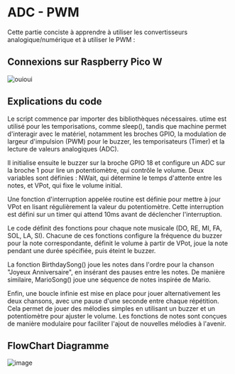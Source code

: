 # ADC - PWM

Cette partie conciste à apprendre à utiliser les convertisseurs analogique/numérique et à utiliser le PWM :

## Connexions sur Raspberry Pico W
![ouioui](https://github.com/user-attachments/assets/195a9349-c049-4597-8dcb-c7f32d57b167)

## Explications du code 
Le script commence par importer des bibliothèques nécessaires. utime est utilisé pour les temporisations, comme sleep(), tandis que machine permet d'interagir avec le matériel, notamment les broches GPIO, la modulation de largeur d'impulsion (PWM) pour le buzzer, les temporisateurs (Timer) et la lecture de valeurs analogiques (ADC).

Il initialise ensuite le buzzer sur la broche GPIO 18 et configure un ADC sur la broche 1 pour lire un potentiomètre, qui contrôle le volume. Deux variables sont définies : NWait, qui détermine le temps d'attente entre les notes, et VPot, qui fixe le volume initial.

Une fonction d'interruption appelée routine est définie pour mettre à jour VPot en lisant régulièrement la valeur du potentiomètre. Cette interruption est défini sur un timer qui attend 10ms avant de déclencher l'interruption.

Le code définit des fonctions pour chaque note musicale (DO, RE, MI, FA, SOL, LA, SI). Chacune de ces fonctions configure la fréquence du buzzer pour la note correspondante, définit le volume à partir de VPot, joue la note pendant une durée spécifiée, puis éteint le buzzer.

La fonction BirthdaySong() joue les notes dans l'ordre pour la chanson "Joyeux Anniversaire", en insérant des pauses entre les notes. De manière similaire, MarioSong() joue une séquence de notes inspirée de Mario.

Enfin, une boucle infinie est mise en place pour jouer alternativement les deux chansons, avec une pause d'une seconde entre chaque répétition. Cela permet de jouer des mélodies simples en utilisant un buzzer et un potentiomètre pour ajuster le volume. Les fonctions de notes sont conçues de manière modulaire pour faciliter l'ajout de nouvelles mélodies à l'avenir.

## FlowChart Diagramme
![image](https://github.com/user-attachments/assets/d20f3a2f-e259-4554-8a44-a566a2bd3b40)


